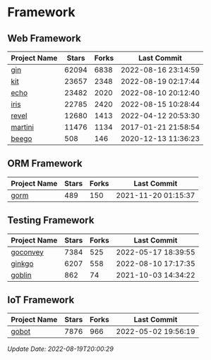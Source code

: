 # Framework

## Web Framework
| Project Name | Stars | Forks | Last Commit |
| ------------ | ----- | ----- | ----------- |
| [gin](https://github.com/gin-gonic/gin) | 62094 | 6838 | 2022-08-16 23:14:59 |
| [kit](https://github.com/go-kit/kit) | 23657 | 2348 | 2022-08-19 02:17:44 |
| [echo](https://github.com/labstack/echo) | 23482 | 2020 | 2022-08-10 20:12:40 |
| [iris](https://github.com/kataras/iris) | 22785 | 2420 | 2022-08-15 10:28:44 |
| [revel](https://github.com/revel/revel) | 12680 | 1413 | 2022-04-12 20:53:30 |
| [martini](https://github.com/go-martini/martini) | 11476 | 1134 | 2017-01-21 21:58:54 |
| [beego](https://github.com/astaxie/beego) | 508 | 146 | 2020-12-13 11:36:23 |

## ORM Framework
| Project Name | Stars | Forks | Last Commit |
| ------------ | ----- | ----- | ----------- |
| [gorm](https://github.com/jinzhu/gorm) | 489 | 150 | 2021-11-20 01:15:37 |

## Testing Framework
| Project Name | Stars | Forks | Last Commit |
| ------------ | ----- | ----- | ----------- |
| [goconvey](https://github.com/smartystreets/goconvey) | 7384 | 525 | 2022-05-17 18:39:55 |
| [ginkgo](https://github.com/onsi/ginkgo) | 6207 | 558 | 2022-08-10 17:17:35 |
| [goblin](https://github.com/franela/goblin) | 862 | 74 | 2021-10-03 14:34:22 |

## IoT Framework
| Project Name | Stars | Forks | Last Commit |
| ------------ | ----- | ----- | ----------- |
| [gobot](https://github.com/hybridgroup/gobot) | 7876 | 966 | 2022-05-02 19:56:19 |

*Update Date: 2022-08-19T20:00:29*